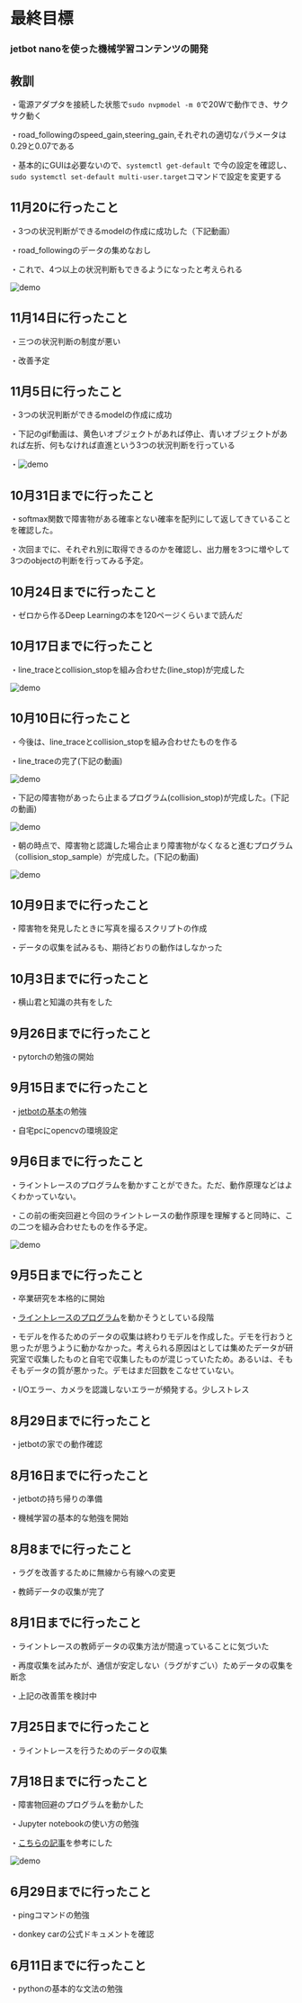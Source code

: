 # 最終目標
### jetbot nanoを使った機械学習コンテンツの開発

## 教訓
・電源アダプタを接続した状態で`sudo nvpmodel -m 0`で20Wで動作でき、サクサク動く

・road_followingのspeed_gain,steering_gain,それぞれの適切なパラメータは0.29と0.07である

・基本的にGUIは必要ないので、`systemctl get-default` で今の設定を確認し、`sudo systemctl set-default multi-user.target`コマンドで設定を変更する

## 11月20に行ったこと
・3つの状況判断ができるmodelの作成に成功した（下記動画）

・road_followingのデータの集めなおし

・これで、4つ以上の状況判断もできるようになったと考えられる

![demo](3objects_final.gif)

## 11月14日に行ったこと
・三つの状況判断の制度が悪い

・改善予定

## 11月5日に行ったこと
・3つの状況判断ができるmodelの作成に成功

・下記のgif動画は、黄色いオブジェクトがあれば停止、青いオブジェクトがあれば左折、何もなければ直進という3つの状況判断を行っている

・![demo](3objects.gif)


## 10月31日までに行ったこと
・softmax関数で障害物がある確率とない確率を配列にして返してきていることを確認した。

・次回までに、それぞれ別に取得できるのかを確認し、出力層を3つに増やして3つのobjectの判断を行ってみる予定。


## 10月24日までに行ったこと
・ゼロから作るDeep Learningの本を120ページくらいまで読んだ

## 10月17日までに行ったこと
・line_traceとcollision_stopを組み合わせた(line_stop)が完成した

![demo](c_s_r_f.gif)

## 10月10日に行ったこと
・今後は、line_traceとcollision_stopを組み合わせたものを作る

・line_traceの完了(下記の動画)

![demo](Line_trace_demo.gif)

・下記の障害物があったら止まるプログラム(collision_stop)が完成した。(下記の動画)

![demo](collision_stop.gif)

・朝の時点で、障害物と認識した場合止まり障害物がなくなると進むプログラム（collision_stop_sample）が完成した。(下記の動画)

![demo](c_demo.gif)

## 10月9日までに行ったこと
・障害物を発見したときに写真を撮るスクリプトの作成

・データの収集を試みるも、期待どおりの動作はしなかった

## 10月3日までに行ったこと
・横山君と知識の共有をした

## 9月26日までに行ったこと
・pytorchの勉強の開始

## 9月15日までに行ったこと
・[jetbotの基本](https://github.com/NVIDIA-AI-IOT/jetbot/blob/master/notebooks/basic_motion/basic_motion.ipynb)の勉強

・自宅pcにopencvの環境設定

## 9月6日までに行ったこと
・ライントレースのプログラムを動かすことができた。ただ、動作原理などはよくわかっていない。

・この前の衝突回避と今回のライントレースの動作原理を理解すると同時に、この二つを組み合わせたものを作る予定。

![demo](line_trace.gif)

## 9月5日までに行ったこと
・卒業研究を本格的に開始

・[ライントレースのプログラム](https://www.ogis-ri.co.jp/otc/hiroba/technical/lets-try-jetbot/part4.html)を動かそうとしている段階

・モデルを作るためのデータの収集は終わりモデルを作成した。デモを行おうと思ったが思うように動かなかった。考えられる原因はとしては集めたデータが研究室で収集したものと自宅で収集したものが混じっていたため。あるいは、そもそもデータの質が悪かった。デモはまだ回数をこなせていない。

・I/Oエラー、カメラを認識しないエラーが頻発する。少しストレス

## 8月29日までに行ったこと
・jetbotの家での動作確認

## 8月16日までに行ったこと
・jetbotの持ち帰りの準備

・機械学習の基本的な勉強を開始

## 8月8までに行ったこと
・ラグを改善するために無線から有線への変更

・教師データの収集が完了

## 8月1日までに行ったこと
・ライントレースの教師データの収集方法が間違っていることに気づいた

・再度収集を試みたが、通信が安定しない（ラグがすごい）ためデータの収集を断念

・上記の改善策を検討中

## 7月25日までに行ったこと
・ライントレースを行うためのデータの収集

## 7月18日までに行ったこと
・障害物回避のプログラムを動かした

・Jupyter notebookの使い方の勉強

・[こちらの記事](https://www.ogis-ri.co.jp/otc/hiroba/technical/lets-try-jetbot/part4.html)を参考にした

![demo](firstdemo.gif)

## 6月29日までに行ったこと
・pingコマンドの勉強

・donkey carの公式ドキュメントを確認
## 6月11日までに行ったこと
・pythonの基本的な文法の勉強

